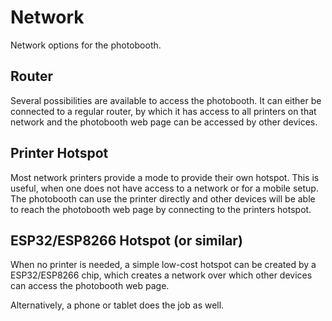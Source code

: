 # Network

Network options for the photobooth.

## Router

Several possibilities are available to access the photobooth. It can either be connected to a regular router, by which it has access to all printers on that network and the photobooth web page can be accessed by other devices.

## Printer Hotspot

Most network printers provide a mode to provide their own hotspot. This is useful, when one does not have access to a network or for a mobile setup. The photobooth can use the printer directly and other devices will be able to reach the photobooth web page by connecting to the printers hotspot.

## ESP32/ESP8266 Hotspot (or similar)

When no printer is needed, a simple low-cost hotspot can be created by a ESP32/ESP8266 chip, which creates a network over which other devices can access the photobooth web page.

Alternatively, a phone or tablet does the job as well.
